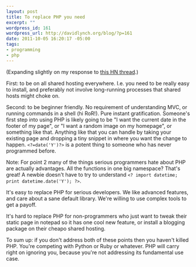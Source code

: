 ```yaml
--- 
layout: post
title: To replace PHP you need
excerpt: ""
wordpress_id: 161
wordpress_url: http://davidlynch.org/blog/?p=161
date: 2011-10-05 16:20:17 -05:00
tags: 
- programming
- php
---
```

(Expanding slightly on my response to [this HN thread](http://news.ycombinator.com/item?id=3077031).)

First: to be on all shared hosting everywhere. I.e. you need to be really easy to install, and preferably not involve long-running processes that shared hosts might choke on.

Second: to be beginner friendly. No requirement of understanding MVC, or running commands in a shell (hi RoR!). Pure instant gratification. Someone's first step into using PHP is likely going to be "I want the current date in the footer of my page", or "I want a random image on my homepage", or something like that. Anything like that you can handle by taking your existing page and dropping a tiny snippet in where you want the change to happen. `<?=date('Y')?>` is a potent thing to someone who has never programmed before.

Note: For point 2 many of the things serious programmers hate about PHP are actually advantages. All the functions in one big namespace? That's great! A newbie doesn't have to try to understand `<? import datetime; print datetime.date('Y'); ?>`.

It's easy to replace PHP for serious developers. We like advanced features, and care about a sane default library. We're willing to use complex tools to get a payoff.

It's hard to replace PHP for non-programmers who just want to tweak their static page in notepad so it has one cool new feature, or install a blogging package on their cheapo shared hosting.

To sum up: if you don't address both of these points then you haven't killed PHP. You're competing with Python or Ruby or whatever. PHP will carry right on ignoring you, because you're not addressing its fundamental use case.
